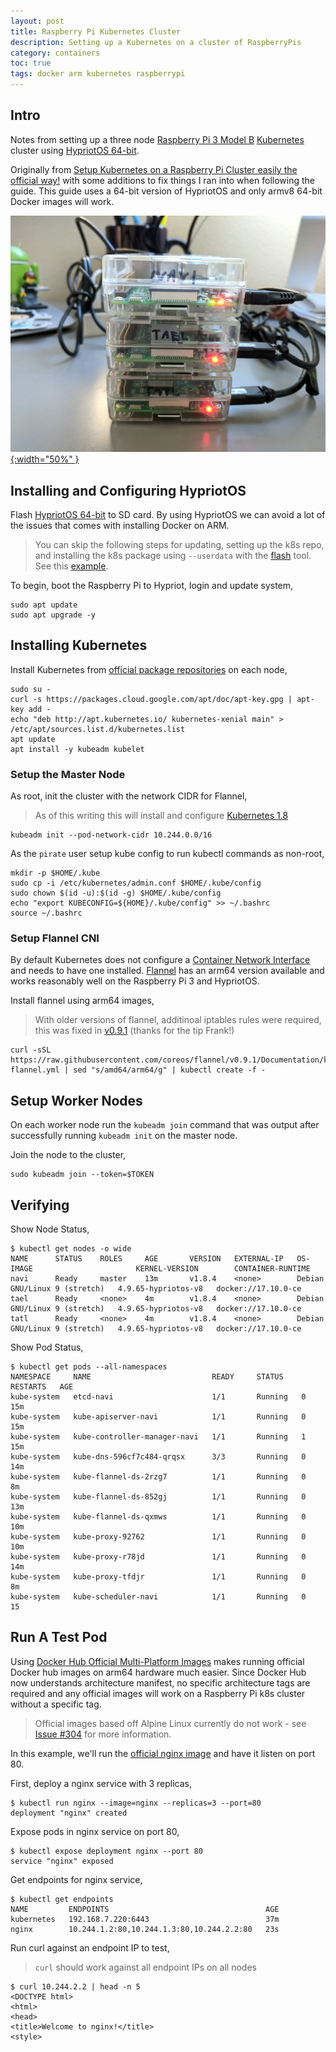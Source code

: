 ```yaml
---
layout: post
title: Raspberry Pi Kubernetes Cluster
description: Setting up a Kubernetes on a cluster of RaspberryPis
category: containers
toc: true
tags: docker arm kubernetes raspberrypi
---
```


## Intro

Notes from setting up a three node [Raspberry Pi 3 Model B](https://www.raspberrypi.org/products/raspberry-pi-3-model-b/) [Kubernetes](https://kubernetes.io) cluster using [HypriotOS 64-bit](https://github.com/DieterReuter/image-builder-rpi64/releases).

Originally from [Setup Kubernetes on a Raspberry Pi Cluster easily the official way!](https://blog.hypriot.com/post/setup-kubernetes-raspberry-pi-cluster/) with some additions to fix things I ran into when following the guide. This guide uses a 64-bit version of HypriotOS and only armv8 64-bit Docker images will work.

[![RPI Cluster](/assets/images/posts/k8s-rpi-cluster.jpg){:width="50%" }](/assets/images/posts/k8s-rpi-cluster.jpg)

## Installing and Configuring HypriotOS
Flash [HypriotOS 64-bit](https://github.com/DieterReuter/image-builder-rpi64/releases) to SD card. By using HypriotOS we can avoid a lot of the issues that comes with installing Docker on ARM.

> You can skip the following steps for updating, setting up the k8s repo, and installing the k8s package using `--userdata` with the [flash](https://github.com/hypriot/flash) tool. See this [example](https://github.com/ecliptik/rpi/blob/master/hypriot/user-data.yml).

To begin, boot the Raspberry Pi to Hypriot, login and update system,

```console
sudo apt update
sudo apt upgrade -y
```

## Installing Kubernetes
Install Kubernetes from [official package repositories](https://kubernetes.io/docs/setup/independent/install-kubeadm/#installing-kubelet-and-kubeadm) on each node,

```console
sudo su -
curl -s https://packages.cloud.google.com/apt/doc/apt-key.gpg | apt-key add -
echo "deb http://apt.kubernetes.io/ kubernetes-xenial main" > /etc/apt/sources.list.d/kubernetes.list
apt update
apt install -y kubeadm kubelet
```

### Setup the Master Node
As root, init the cluster with the network CIDR for Flannel,

> As of this writing this will install and configure [Kubernetes 1.8](https://github.com/kubernetes/kubernetes/blob/master/CHANGELOG.md#v180)

```console
kubeadm init --pod-network-cidr 10.244.0.0/16
```

As the `pirate` user setup kube config to run kubectl commands as non-root,

```console
mkdir -p $HOME/.kube
sudo cp -i /etc/kubernetes/admin.conf $HOME/.kube/config
sudo chown $(id -u):$(id -g) $HOME/.kube/config
echo "export KUBECONFIG=${HOME}/.kube/config" >> ~/.bashrc
source ~/.bashrc
```

### Setup Flannel CNI
By default Kubernetes does not configure a [Container Network Interface](https://cncf.io/projects/) and needs to have one installed. [Flannel](https://github.com/coreos/flannel) has an arm64 version available and works reasonably well on the Raspberry Pi 3 and HypriotOS.

Install flannel using arm64 images,

> With older versions of flannel, additinoal iptables rules were required, this was fixed in [v0.9.1](https://github.com/coreos/flannel/pull/872) (thanks for the tip Frank!)

```console
curl -sSL https://raw.githubusercontent.com/coreos/flannel/v0.9.1/Documentation/kube-flannel.yml | sed "s/amd64/arm64/g" | kubectl create -f -
```

## Setup Worker Nodes
On each worker node run the `kubeadm join` command that was output after successfully running `kubeadm init` on the master node.

Join the node to the cluster,

```console
sudo kubeadm join --token=$TOKEN
```

## Verifying
Show Node Status,

```console
$ kubectl get nodes -o wide
NAME      STATUS    ROLES     AGE       VERSION   EXTERNAL-IP   OS-IMAGE                       KERNEL-VERSION        CONTAINER-RUNTIME
navi      Ready     master    13m       v1.8.4    <none>        Debian GNU/Linux 9 (stretch)   4.9.65-hypriotos-v8   docker://17.10.0-ce
tael      Ready     <none>    4m        v1.8.4    <none>        Debian GNU/Linux 9 (stretch)   4.9.65-hypriotos-v8   docker://17.10.0-ce
tatl      Ready     <none>    4m        v1.8.4    <none>        Debian GNU/Linux 9 (stretch)   4.9.65-hypriotos-v8   docker://17.10.0-ce
```

Show Pod Status,

```console
$ kubectl get pods --all-namespaces
NAMESPACE     NAME                           READY     STATUS    RESTARTS   AGE
kube-system   etcd-navi                      1/1       Running   0          15m
kube-system   kube-apiserver-navi            1/1       Running   0          15m
kube-system   kube-controller-manager-navi   1/1       Running   1          15m
kube-system   kube-dns-596cf7c484-qrqsx      3/3       Running   0          14m
kube-system   kube-flannel-ds-2rzg7          1/1       Running   0          8m
kube-system   kube-flannel-ds-852gj          1/1       Running   0          13m
kube-system   kube-flannel-ds-qxmws          1/1       Running   0          10m
kube-system   kube-proxy-92762               1/1       Running   0          10m
kube-system   kube-proxy-r78jd               1/1       Running   0          14m
kube-system   kube-proxy-tfdjr               1/1       Running   0          8m
kube-system   kube-scheduler-navi            1/1       Running   0          15
```

## Run A Test Pod

Using [Docker Hub Official Multi-Platform Images](https://integratedcode.us/2017/09/13/dockerhub-official-images-go-multi-platform/) makes running official Docker hub images on arm64 hardware much easier. Since Docker Hub now understands architecture manifest, no specific architecture tags are required and any official images will work on a Raspberry Pi k8s cluster without a specific tag.

> Official images based off Alpine Linux currently do not work - see [Issue #304](https://github.com/gliderlabs/docker-alpine/issues/304) for more information.

In this example, we'll run the [official nginx image](https://hub.docker.com/_/nginx/) and have it listen on port 80.

First, deploy a nginx service with 3 replicas,

```console
$ kubectl run nginx --image=nginx --replicas=3 --port=80
deployment "nginx" created
```

Expose pods in nginx service on port 80,
```console
$ kubectl expose deployment nginx --port 80
service "nginx" exposed
```

Get endpoints for nginx service,

```console
$ kubectl get endpoints
NAME         ENDPOINTS                                   AGE
kubernetes   192.168.7.220:6443                          37m
nginx        10.244.1.2:80,10.244.1.3:80,10.244.2.2:80   23s
```

Run curl against an endpoint IP to test,

> `curl` should work against all endpoint IPs on all nodes

```console
$ curl 10.244.2.2 | head -n 5
<DOCTYPE html>
<html>
<head>
<title>Welcome to nginx!</title>
<style>
```
